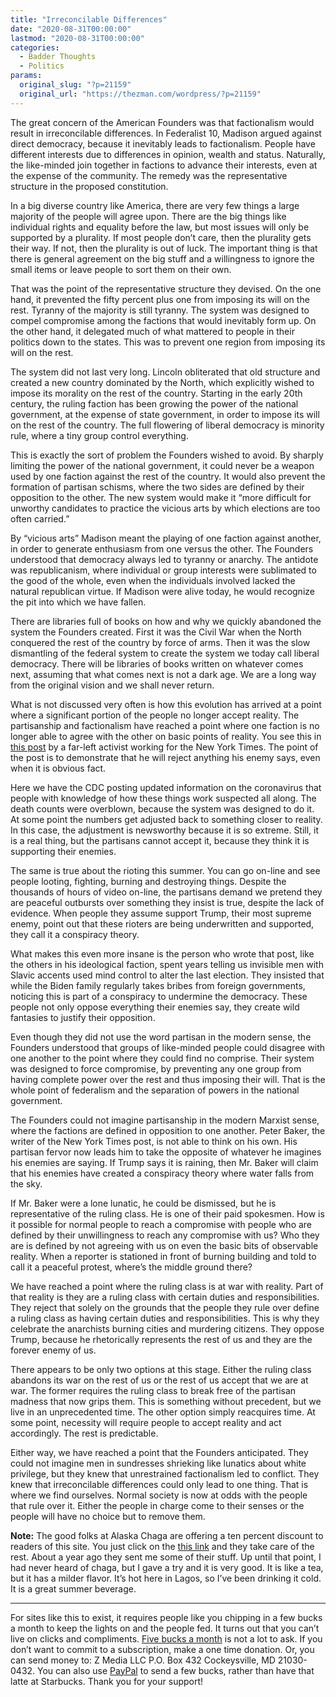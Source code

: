 ```yaml
---
title: "Irreconcilable Differences"
date: "2020-08-31T00:00:00"
lastmod: "2020-08-31T00:00:00"
categories:
  - Badder Thoughts
  - Politics
params:
  original_slug: "?p=21159"
  original_url: "https://thezman.com/wordpress/?p=21159"
---
```


The great concern of the American Founders was that factionalism would
result in irreconcilable differences. In Federalist 10, Madison argued
against direct democracy, because it inevitably leads to factionalism.
People have different interests due to differences in opinion, wealth
and status. Naturally, the like-minded join together in factions to
advance their interests, even at the expense of the community. The
remedy was the representative structure in the proposed constitution.

In a big diverse country like America, there are very few things a large
majority of the people will agree upon. There are the big things like
individual rights and equality before the law, but most issues will only
be supported by a plurality. If most people don’t care, then the
plurality gets their way. If not, then the plurality is out of luck. The
important thing is that there is general agreement on the big stuff and
a willingness to ignore the small items or leave people to sort them on
their own.

That was the point of the representative structure they devised. On the
one hand, it prevented the fifty percent plus one from imposing its will
on the rest. Tyranny of the majority is still tyranny. The system was
designed to compel compromise among the factions that would inevitably
form up. On the other hand, it delegated much of what mattered to people
in their politics down to the states. This was to prevent one region
from imposing its will on the rest.

The system did not last very long. Lincoln obliterated that old
structure and created a new country dominated by the North, which
explicitly wished to impose its morality on the rest of the country.
Starting in the early 20th century, the ruling faction has been growing
the power of the national government, at the expense of state
government, in order to impose its will on the rest of the country. The
full flowering of liberal democracy is minority rule, where a tiny group
control everything.

This is exactly the sort of problem the Founders wished to avoid. By
sharply limiting the power of the national government, it could never be
a weapon used by one faction against the rest of the country. It would
also prevent the formation of partisan schisms, where the two sides are
defined by their opposition to the other. The new system would make it
“more difficult for unworthy candidates to practice the vicious arts by
which elections are too often carried.”

By “vicious arts” Madison meant the playing of one faction against
another, in order to generate enthusiasm from one versus the other. The
Founders understood that democracy always led to tyranny or anarchy. The
antidote was republicanism, where individual or group interests were
sublimated to the good of the whole, even when the individuals involved
lacked the natural republican virtue. If Madison were alive today, he
would recognize the pit into which we have fallen.

There are libraries full of books on how and why we quickly abandoned
the system the Founders created. First it was the Civil War when the
North conquered the rest of the country by force of arms. Then it was
the slow dismantling of the federal system to create the system we today
call liberal democracy. There will be libraries of books written on
whatever comes next, assuming that what comes next is not a dark age. We
are a long way from the original vision and we shall never return.

What is not discussed very often is how this evolution has arrived at a
point where a significant portion of the people no longer accept
reality. The partisanship and factionalism have reached a point where
one faction is no longer able to agree with the other on basic points of
reality. You see this in [this post](https://archive.is/x11H6) by a
far-left activist working for the New York Times. The point of the post
is to demonstrate that he will reject anything his enemy says, even when
it is obvious fact.

Here we have the CDC posting updated information on the coronavirus that
people with knowledge of how these things work suspected all along. The
death counts were overblown, because the system was designed to do it.
At some point the numbers get adjusted back to something closer to
reality. In this case, the adjustment is newsworthy because it is so
extreme. Still, it is a real thing, but the partisans cannot accept it,
because they think it is supporting their enemies.

The same is true about the rioting this summer. You can go on-line and
see people looting, fighting, burning and destroying things. Despite the
thousands of hours of video on-line, the partisans demand we pretend
they are peaceful outbursts over something they insist is true, despite
the lack of evidence. When people they assume support Trump, their most
supreme enemy, point out that these rioters are being underwritten and
supported, they call it a conspiracy theory.

What makes this even more insane is the person who wrote that post, like
the others in his ideological faction, spent years telling us invisible
men with Slavic accents used mind control to alter the last election.
They insisted that while the Biden family regularly takes bribes from
foreign governments, noticing this is part of a conspiracy to undermine
the democracy. These people not only oppose everything their enemies
say, they create wild fantasies to justify their opposition.

Even though they did not use the word partisan in the modern sense, the
Founders understood that groups of like-minded people could disagree
with one another to the point where they could find no comprise. Their
system was designed to force compromise, by preventing any one group
from having complete power over the rest and thus imposing their will.
That is the whole point of federalism and the separation of powers in
the national government.

The Founders could not imagine partisanship in the modern Marxist sense,
where the factions are defined in opposition to one another. Peter
Baker, the writer of the New York Times post, is not able to think on
his own. His partisan fervor now leads him to take the opposite of
whatever he imagines his enemies are saying. If Trump says it is
raining, then Mr. Baker will claim that his enemies have created a
conspiracy theory where water falls from the sky.

If Mr. Baker were a lone lunatic, he could be dismissed, but he is
representative of the ruling class. He is one of their paid spokesmen.
How is it possible for normal people to reach a compromise with people
who are defined by their unwillingness to reach any compromise with us?
Who they are is defined by not agreeing with us on even the basic bits
of observable reality. When a reporter is stationed in front of burning
building and told to call it a peaceful protest, where’s the middle
ground there?

We have reached a point where the ruling class is at war with reality.
Part of that reality is they are a ruling class with certain duties and
responsibilities. They reject that solely on the grounds that the people
they rule over define a ruling class as having certain duties and
responsibilities. This is why they celebrate the anarchists burning
cities and murdering citizens. They oppose Trump, because he
rhetorically represents the rest of us and they are the forever enemy of
us.

There appears to be only two options at this stage. Either the ruling
class abandons its war on the rest of us or the rest of us accept that
we are at war. The former requires the ruling class to break free of the
partisan madness that now grips them. This is something without
precedent, but we live in an unprecedented time. The other option simply
reacquires time. At some point, necessity will require people to accept
reality and act accordingly. The rest is predictable.

Either way, we have reached a point that the Founders anticipated. They
could not imagine men in sundresses shrieking like lunatics about white
privilege, but they knew that unrestrained factionalism led to conflict.
They knew that irreconcilable differences could only lead to one thing.
That is where we find ourselves. Normal society is now at odds with the
people that rule over it. Either the people in charge come to their
senses or the people will have no choice but to remove them.

**Note:** The good folks at Alaska Chaga are offering a ten percent
discount to readers of this site. You just click on the
<a href="https://alaskachaga.us/discount/ZMAN" rel="noopener noreferrer"
target="_blank">this link</a> and they take care of the rest. About a
year ago they sent me some of their stuff. Up until that point, I had
never heard of chaga, but I gave a try and it is very good. It is like a
tea, but it has a milder flavor. It’s hot here in Lagos, so I’ve been
drinking it cold. It is a great summer beverage.

------------------------------------------------------------------------

For sites like this to exist, it requires people like you chipping in a
few bucks a month to keep the lights on and the people fed. It turns out
that you can’t live on clicks and compliments.
<a href="https://www.subscribestar.com/the-z-blog"
rel="noopener noreferrer" target="_blank">Five bucks a month</a> is not
a lot to ask. If you don’t want to commit to a subscription, make a one
time donation. Or, you can send money to: Z Media LLC P.O. Box 432
Cockeysville, MD 21030-0432. You can also use <a
href="https://www.paypal.com/cgi-bin/webscr?cmd=_s-xclick&amp;hosted_button_id=UDAS2Q8JYA6CN&amp;source=url"
rel="noopener noreferrer" target="_blank">PayPal</a> to send a few
bucks, rather than have that latte at Starbucks. Thank you for your
support!
